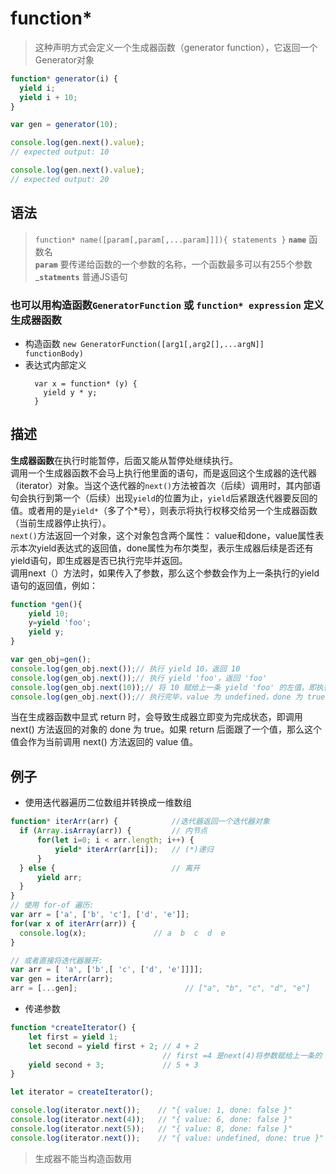 # function* 
> 这种声明方式会定义一个生成器函数（generator function），它返回一个Generator对象

```js
function* generator(i) {
  yield i;
  yield i + 10;
}

var gen = generator(10);

console.log(gen.next().value);
// expected output: 10

console.log(gen.next().value);
// expected output: 20
```

## 语法
> `function* name([param[,param[,...param]]]){ statements }`
__`name`__
  函数名  
__`param`__
  要传递给函数的一个参数的名称，一个函数最多可以有255个参数   
___`statments`__
  普通JS语句

### 也可以用构造函数`GeneratorFunction` 或 `function* expression` 定义生成器函数
- 构造函数
  `new GeneratorFunction([arg1[,arg2[],...argN]] functionBody)`
- 表达式内部定义
  ```
    var x = function* (y) {
      yield y * y;
    }
  ```

## 描述
**生成器函数**在执行时能暂停，后面又能从暂停处继续执行。   
调用一个生成器函数不会马上执行他里面的语句，而是返回这个生成器的迭代器（iterator）对象。当这个迭代器的`next()`方法被首次（后续）调用时，其内部语句会执行到第一个（后续）出现`yield`的位置为止，`yield`后紧跟迭代器要反回的值。或者用的是`yield*`（多了个*号），则表示将执行权移交给另一个生成器函数（当前生成器停止执行）。    
`next()`方法返回一个对象，这个对象包含两个属性： value和done，value属性表示本次yield表达式的返回值，done属性为布尔类型，表示生成器后续是否还有yield语句，即生成器是否已执行完毕并返回。   
调用next（）方法时，如果传入了参数，那么这个参数会作为上一条执行的yield语句的返回值，例如：
```js
function *gen(){
    yield 10;
    y=yield 'foo';
    yield y;
}

var gen_obj=gen();
console.log(gen_obj.next());// 执行 yield 10，返回 10
console.log(gen_obj.next());// 执行 yield 'foo'，返回 'foo'
console.log(gen_obj.next(10));// 将 10 赋给上一条 yield 'foo' 的左值，即执行 y=10，返回 10
console.log(gen_obj.next());// 执行完毕，value 为 undefined，done 为 true

```
当在生成器函数中显式 return 时，会导致生成器立即变为完成状态，即调用 next() 方法返回的对象的 done 为 true。如果 return 后面跟了一个值，那么这个值会作为当前调用 next() 方法返回的 value 值。

## 例子

- 使用迭代器遍历二位数组并转换成一维数组
```js
function* iterArr(arr) {            //迭代器返回一个迭代器对象
  if (Array.isArray(arr)) {         // 内节点
      for(let i=0; i < arr.length; i++) {
          yield* iterArr(arr[i]);   // (*)递归
      }
  } else {                          // 离开     
      yield arr;
  }
}
// 使用 for-of 遍历:
var arr = ['a', ['b', 'c'], ['d', 'e']];
for(var x of iterArr(arr)) {
  console.log(x);               // a  b  c  d  e
}

// 或者直接将迭代器展开:
var arr = [ 'a', ['b',[ 'c', ['d', 'e']]]];
var gen = iterArr(arr);
arr = [...gen];                        // ["a", "b", "c", "d", "e"]

```
- 传递参数
```js
function *createIterator() {
    let first = yield 1;
    let second = yield first + 2; // 4 + 2 
                                  // first =4 是next(4)将参数赋给上一条的
    yield second + 3;             // 5 + 3
}

let iterator = createIterator();

console.log(iterator.next());    // "{ value: 1, done: false }"
console.log(iterator.next(4));   // "{ value: 6, done: false }"
console.log(iterator.next(5));   // "{ value: 8, done: false }"
console.log(iterator.next());    // "{ value: undefined, done: true }"
```

> 生成器不能当构造函数用
